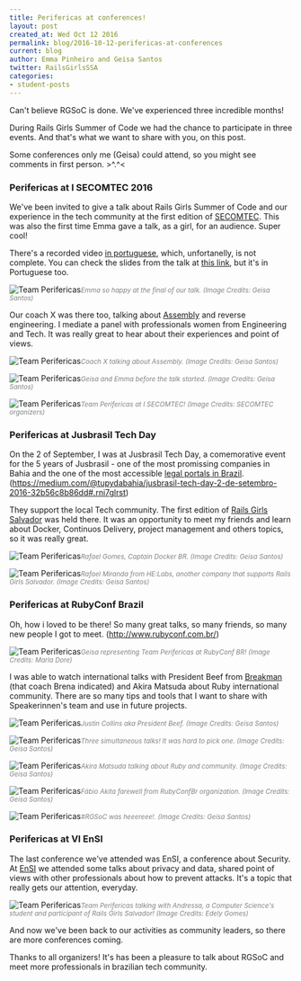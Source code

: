 ```yaml
---
title: Perifericas at conferences!
layout: post
created_at: Wed Oct 12 2016
permalink: blog/2016-10-12-perifericas-at-conferences
current: blog
author: Emma Pinheiro and Geisa Santos
twitter: RailsGirlsSSA
categories:
- student-posts
---
```


Can't believe RGSoC is done.
We've experienced three incredible months!

During Rails Girls Summer of Code we had the chance to participate in three events. And that's what we want to share with you, on this post.

Some conferences only me (Geisa) could attend, so you might see comments in first person. >^.^<

<h3>Perifericas at I SECOMTEC 2016</h3>

We've been invited to give a talk about Rails Girls Summer of Code and our experience in the tech community at the first edition of [SECOMTEC](http://secomtec.ml/). This was also the first time Emma gave a talk, as a girl, for an audience. Super cool!

There's a recorded video [in portuguese](https://m.facebook.com/story.php?story_fbid=1635020893495036&id=1587530478244078&fs=5), which, unfortanelly, is not complete. You can check the slides from the talk at [this link](http://perifericas.github.io/secomtec16), but it's in Portuguese too.

![Team Perifericas](/img/blog/2016/teamperifericas-conferences-secomtec_Emma.jpg)<font color="grey"><small><i>Emma so happy at the final of our talk. (Image Credits: Geisa Santos)</i></small></font>

Our coach X was there too, talking about [Assembly](https://lampiaosec.github.io/talks/Asm/#/) and reverse engineering. I mediate a panel with professionals women from Engineering and Tech. It was really great to hear about their experiences and point of views.

![Team Perifericas](/img/blog/2016/teamperifericas-conferences-secomtec_X.jpg)<font color="grey"><small><i>Coach X talking about Assembly. (Image Credits: Geisa Santos)</i></small></font>

![Team Perifericas](/img/blog/2016/teamperifericas-conferences-secomtec_girls.jpg)<font color="grey"><small><i>Geisa and Emma before the talk started. (Image Credits: Geisa Santos)</i></small></font>

![Team Perifericas](/img/blog/2016/teamperifericas-conferences-secomtec.jpg)<font color="grey"><small><i>Team Perifericas at I SECOMTEC! (Image Credits: SECOMTEC organizers)</i></small></font>

<h3>Perifericas at Jusbrasil Tech Day</h3>

On the 2 of September, I was at Jusbrasil Tech Day, a comemorative event for the 5 years of Jusbrasil - one of the most promissing companies in Bahia and the one of the most accessible [legal portals in Brazil](http://www.jusbrasil.com.br/home).
(https://medium.com/@tupydabahia/jusbrasil-tech-day-2-de-setembro-2016-32b56c8b86dd#.rni7glrst)

They support the local Tech community. The first edition of [Rails Girls Salvador](http://railsgirls.com/salvador201310) was held there.
It was an opportunity to meet my friends and learn about Docker, Continuos Delivery, project management and others topics, so it was really great.

![Team Perifericas](/img/blog/2016/teamperifericas-conferences-jusbraziltd-docker.jpg)<font color="grey"><small><i>Rafael Gomes, Captain Docker BR. (Image Credits: Geisa Santos)</i></small></font>

![Team Perifericas](/img/blog/2016/teamperifericas-conferences-jusbraziltd-helabs.jpg)<font color="grey"><small><i>Rafael Miranda from HE:Labs, another company that supports Rails Girls Salvador. (Image Credits: Geisa Santos)</i></small></font>

<h3>Perifericas at RubyConf Brazil</h3>

Oh, how i loved to be there!
So many great talks, so many friends, so many new people I got to meet.
(http://www.rubyconf.com.br/)

![Team Perifericas](/img/blog/2016/teamperifericas-conferences-rubyconfbr_group.jpg)<font color="grey"><small><i>Geisa representing Team Perifericas at RubyConf BR! (Image Credits: Marla Dore)</i></small></font>

I was able to watch international talks with President Beef from [Breakman](http://brakemanscanner.org) (that coach Brena indicated) and Akira Matsuda about Ruby international community. There are so many tips and tools that I want to share with Speakerinnen's team and use in future projects.

![Team Perifericas](/img/blog/2016/teamperifericas-conferences-rubyconfbr_PBeef.jpg)<font color="grey"><small><i>Justin Collins aka President Beef. (Image Credits: Geisa Santos)</i></small></font>

![Team Perifericas](/img/blog/2016/teamperifericas-conferences-talks.jpg)<font color="grey"><small><i>Three simultaneous talks! It was hard to pick one. (Image Credits: Geisa Santos)</i></small></font>

![Team Perifericas](/img/blog/2016/teamperifericas-conferences-rubyconfbr_Akira.jpg)<font color="grey"><small><i>Akira Matsuda talking about Ruby and community. (Image Credits: Geisa Santos)</i></small></font>

![Team Perifericas](/img/blog/2016/teamperifericas-conferences-rubyconfbr_Akita.jpg)<font color="grey"><small><i>Fábio Akita farewell from RubyConfBr organization. (Image Credits: Geisa Santos)</i></small></font>

![Team Perifericas](/img/blog/2016/teamperifericas-conferences-rubyconfbr_rgscomark.jpg)<font color="grey"><small><i>#RGSoC was heeereee!. (Image Credits: Geisa Santos)</i></small></font>

<h3>Perifericas at VI EnSI</h3>

The last conference we've attended was EnSI, a conference about Security.
At [EnSI](https://ensi.pop-ba.rnp.br/2016/) we attended some talks about privacy and data, shared point of views with other professionals about how to prevent attacks. It's a topic that really gets our attention, everyday.

![Team Perifericas](/img/blog/2016/teamperifericas-conferences-ensi.jpg)<font color="grey"><small><i>Team Perifericas talking with Andressa, a Computer Science's student and participant of Rails Girls Salvador! (Image Credits: Edely Gomes)</i></small></font>

And now we've been back to our activities as community leaders, so there are more conferences coming.

Thanks to all organizers! It's has been a pleasure to talk about RGSoC and meet more professionals in brazilian tech community.
